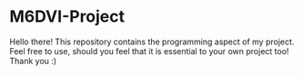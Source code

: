 # M6DVI-Project
Hello there! This repository contains the programming aspect of my project. Feel free to use, should you feel that it is essential to your own project too! Thank you :)
